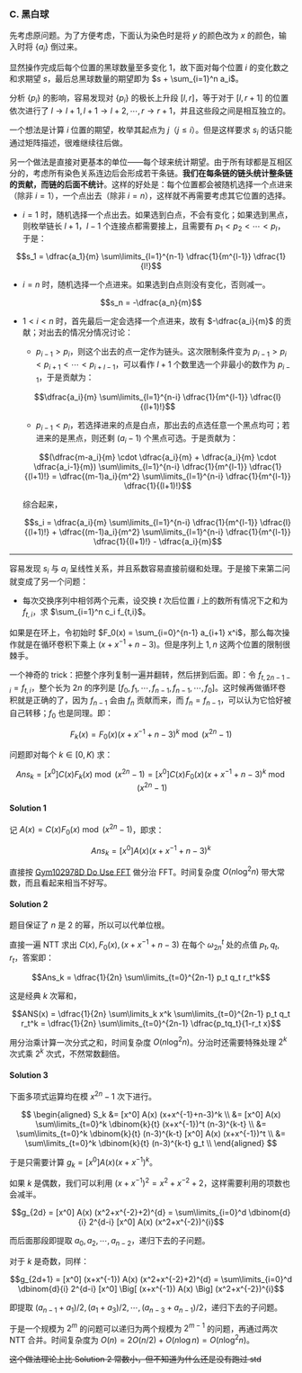 ### C. 黑白球

先考虑原问题。为了方便考虑，下面认为染色时是将 $y$ 的颜色改为 $x$ 的颜色，输入时将 $\{a_i\}$ 倒过来。

显然操作完成后每个位置的黑球数量至多变化 $1$，故下面对每个位置 $i$ 的变化数之和求期望 $s$，最后总黑球数量的期望即为 $s + \sum_{i=1}^n a_i$。

分析 $\{p_i\}$ 的影响，容易发现对 $\{p_i\}$ 的极长上升段 $[l,r]$，等于对于 $[l,r+1]$ 的位置依次进行了 $l \to l+1, l+1 \to l+2, \cdots, r \to r+1$，并且这些段之间是相互独立的。

一个想法是计算 $i$ 位置的期望，枚举其起点为 $j$（$j \leq i$）。但是这样要求 $s_i$ 的话只能通过矩阵描述，很难继续往后做。

另一个做法是直接对更基本的单位——每个球来统计期望。由于所有球都是互相区分的，考虑所有染色关系连边后会形成若干条链。**我们在每条链的链头统计整条链的贡献，而链的后面不统计**。这样的好处是：每个位置都会被随机选择一个点进来（除非 $i=1$），一个点出去（除非 $i=n$），这样就不再需要考虑其它位置的选择。

- $i=1$ 时，随机选择一个点出去。如果选到白点，不会有变化；如果选到黑点，则枚举链长 $l+1$，$l-1$ 个连接点都需要接上，且需要有 $p_1 < p_2 < \cdots < p_l$，于是：

$$s_1 = \dfrac{a_1}{m} \sum\limits_{l=1}^{n-1} \dfrac{1}{m^{l-1}} \dfrac{1}{l!}$$

- $i=n$ 时，随机选择一个点进来。如果选到白点则没有变化，否则减一。

$$s_n = -\dfrac{a_n}{m}$$

- $1 < i < n$ 时，首先最后一定会选择一个点进来，故有 $-\dfrac{a_i}{m}$ 的贡献；对出去的情况分情况讨论：

    - $p_{i-1} > p_i$，则这个出去的点一定作为链头。这次限制条件变为 $p_{i-1} > p_i < p_{i+1} < \cdots < p_{i+l-1}$，可以看作 $l+1$ 个数里选一个非最小的数作为 $p_{i-1}$，于是贡献为：
    
    $$\dfrac{a_i}{m} \sum\limits_{l=1}^{n-i} \dfrac{1}{m^{l-1}} \dfrac{l}{(l+1)!}$$

    - $p_{i-1} < p_i$，若选择进来的点是白点，那出去的点选任意一个黑点均可；若进来的是黑点，则还剩 $(a_i-1)$ 个黑点可选。于是贡献为：
    
    $$(\dfrac{m-a_i}{m} \cdot \dfrac{a_i}{m} + \dfrac{a_i}{m} \cdot \dfrac{a_i-1}{m}) \sum\limits_{l=1}^{n-i} \dfrac{1}{m^{l-1}} \dfrac{1}{(l+1)!} = \dfrac{(m-1)a_i}{m^2} \sum\limits_{l=1}^{n-i} \dfrac{1}{m^{l-1}} \dfrac{1}{(l+1)!}$$

    综合起来，
    
    $$s_i = \dfrac{a_i}{m} \sum\limits_{l=1}^{n-i} \dfrac{1}{m^{l-1}} \dfrac{l}{(l+1)!} + \dfrac{(m-1)a_i}{m^2} \sum\limits_{l=1}^{n-i} \dfrac{1}{m^{l-1}} \dfrac{1}{(l+1)!} - \dfrac{a_i}{m}$$

---

容易发现 $s_i$ 与 $a_i$ 呈线性关系，并且系数容易直接前缀和处理。于是接下来第二问就变成了另一个问题：

- 每次交换序列中相邻两个元素，设交换 $t$ 次后位置 $i$ 上的数所有情况下之和为 $f_{t,i}$，求 $\sum_{i=1}^n c_i f_{t,i}$。

如果是在环上，令初始时 $F_0(x) = \sum_{i=0}^{n-1} a_{i+1} x^i$，那么每次操作就是在循环卷积下乘上 $(x+x^{-1}+n-3)$。但是序列上 $1, n$ 这两个位置的限制很棘手。

一个神奇的 trick：把整个序列复制一遍并翻转，然后拼到后面。即：令 $f_{t,2n-1-i} = f_{t,i}$，整个长为 $2n$ 的序列是 $[f_0,f_1,\cdots,f_{n-1},f_{n-1},\cdots,f_0]$。这时候再做循环卷积就是正确的了，因为 $f_{n-1}$ 会由 $f_n$ 贡献而来，而 $f_n = f_{n-1}$，可以认为它恰好被自己转移；$f_0$ 也是同理。即：

$$F_k(x) = F_0(x) (x+x^{-1}+n-3)^k \bmod (x^{2n}-1)$$

问题即对每个 $k \in [0, K)$ 求：

$$Ans_k = [x^0] C(x) F_k(x) \bmod (x^{2n}-1) = [x^0] C(x) F_0(x) (x+x^{-1}+n-3)^k \bmod (x^{2n}-1)$$

#### Solution 1

记 $A(x) = C(x) F_0(x) \bmod (x^{2n}-1)$，即求：

$$Ans_k = [x^0] A(x) (x+x^{-1}+n-3)^k$$

直接按 [Gym102978D Do Use FFT](https://codeforces.com/gym/102978/problem/D) 做分治 FFT。时间复杂度 $O(n \log^2 n)$ 带大常数，而且看起来相当不好写。

#### Solution 2

题目保证了 $n$ 是 $2$ 的幂，所以可以代单位根。

直接一遍 NTT 求出 $C(x), F_0(x), (x+x^{-1}+n-3)$ 在每个 $\omega_{2n}^t$ 处的点值 $p_t, q_t, r_t$，答案即：

$$Ans_k = \dfrac{1}{2n} \sum\limits_{t=0}^{2n-1} p_t q_t r_t^k$$

这是经典 $k$ 次幂和，

$$ANS(x) = \dfrac{1}{2n} \sum\limits_k x^k \sum\limits_{t=0}^{2n-1} p_t q_t r_t^k = \dfrac{1}{2n} \sum\limits_{t=0}^{2n-1} \dfrac{p_tq_t}{1-r_t x}$$

用分治乘计算一次分式之和，时间复杂度 $O(n \log^2 n)$。分治时还需要特殊处理 $2^k$ 次式乘 $2^k$ 次式，不然常数翻倍。

#### Solution 3

下面多项式运算均在模 $x^{2n}-1$ 次下进行。

$$
\begin{aligned}
S_k &= [x^0] A(x) (x+x^{-1}+n-3)^k \\
&= [x^0] A(x) \sum\limits_{t=0}^k \dbinom{k}{t} (x+x^{-1})^t (n-3)^{k-t} \\
&= \sum\limits_{t=0}^k \dbinom{k}{t} (n-3)^{k-t} [x^0] A(x) (x+x^{-1})^t \\
&= \sum\limits_{t=0}^k \dbinom{k}{t} (n-3)^{k-t} g_t \\
\end{aligned}
$$

于是只需要计算 $g_k = [x^0] A(x) (x+x^{-1})^k$。

如果 $k$ 是偶数，我们可以利用 $(x+x^{-1})^2=x^2+x^{-2}+2$，这样需要利用的项数也会减半。

$$g_{2d} = [x^0] A(x) (x^2+x^{-2}+2)^{d} = \sum\limits_{i=0}^d \dbinom{d}{i} 2^{d-i} [x^0] A(x) (x^2+x^{-2})^{i}$$

而后面那段即提取 $a_0, a_2, \cdots, a_{n-2}$，递归下去的子问题。

对于 $k$ 是奇数，同样：

$$g_{2d+1} = [x^0] (x+x^{-1}) A(x) (x^2+x^{-2}+2)^{d} = \sum\limits_{i=0}^d \dbinom{d}{i} 2^{d-i} [x^0] \Big[ (x+x^{-1}) A(x) \Big] (x^2+x^{-2})^{i}$$

即提取 $(a_{n-1}+a_1)/2, (a_1+a_3)/2, \cdots, (a_{n-3}+a_{n-1})/2$，递归下去的子问题。

于是一个规模为 $2^m$ 的问题可以递归为两个规模为 $2^{m-1}$ 的问题，再通过两次 NTT 合并。时间复杂度为 $O(n) = 2O(n/2) + O(n \log n) = O(n \log^2 n)$。

~~这个做法理论上比 Solution 2 常数小，但不知道为什么还是没有跑过 std~~